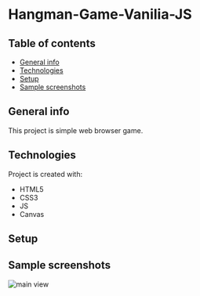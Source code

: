 # Hangman-Game-Vanilia-JS

## Table of contents
* [General info](#general-info)
* [Technologies](#technologies)
* [Setup](#setup)
* [Sample screenshots](#Sample-screenshots)

## General info
This project is simple web browser game.
	
## Technologies
Project is created with:
* HTML5
* CSS3
* JS
* Canvas
	
## Setup


## Sample screenshots

![main view](https://user-images.githubusercontent.com/83215700/159060155-cb9e5ab1-cc34-478c-9198-e8d7bac335e6.PNG)
